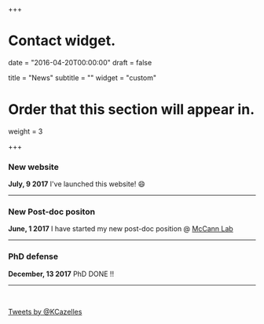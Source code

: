 +++
# Contact widget.

date = "2016-04-20T00:00:00"
draft = false

title = "News"
subtitle = ""
widget = "custom"

# Order that this section will appear in.
weight = 3

+++


### New website

**July, 9 2017** I've launched this website! :smile:

------

### New Post-doc positon

**June, 1 2017** I have started my new post-doc position @ [McCann Lab](https://www.mccannlab.org)

------

### PhD defense

**December, 13 2017** PhD <i class="fa fa-long-arrow-right" aria-hidden="true"></i> DONE !!

------

<br/>

<a class="twitter-timeline"
  href="https://twitter.com/KCazelles"
  data-height="600"
  data-chrome="nofooter"
  theme="dark"
  tweet-limit="10"
  data-link-color="#0095eb"
  data-border-color="#323232">
Tweets by @KCazelles
</a>
